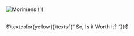     
    
                             ![Morimens (1)](https://github.com/user-attachments/assets/f8be5e87-b94a-4edf-9404-9449388ccb1c)



   
    
   
    
    
    
    
$\textcolor{yellow}{\textsf{“ So, Is it Worth it? ”}}$

